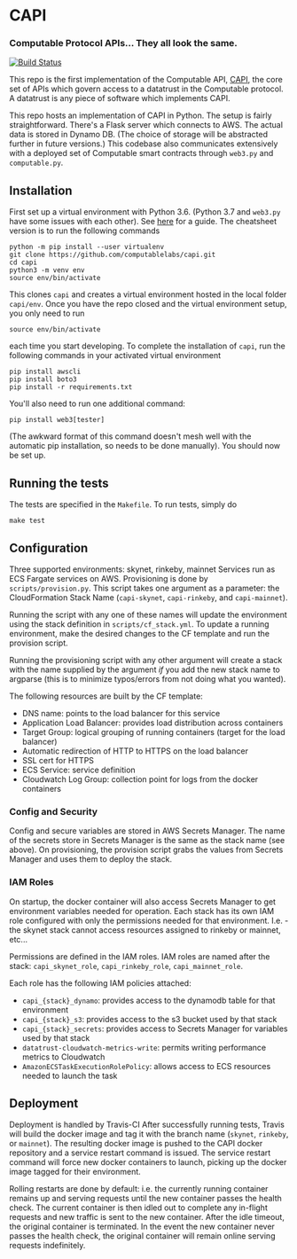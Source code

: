 # CAPI
### Computable Protocol APIs... They all look the same.
[![Build Status](https://travis-ci.org/computablelabs/capi.svg?branch=v3)](https://travis-ci.org/computablelabs/capi)

This repo is the first implementation of the Computable API,
[CAPI](https://computablelabs.github.io/compspec/docs/capi/), the core
set of APIs which govern access to a datatrust in the Computable
protocol. A datatrust is any piece of software which implements CAPI.

This repo hosts an implementation of CAPI in Python. The setup is
fairly straightforward. There's a Flask server which connects to AWS.
The actual data is stored in Dynamo DB. (The choice of storage will be
abstracted further in future versions.) This codebase also
communicates extensively with a deployed set of Computable smart
contracts through `web3.py` and `computable.py`.

## Installation

First set up a virtual environment with Python 3.6. (Python 3.7
and `web3.py` have some issues with each other). See
[here](https://packaging.python.org/guides/installing-using-pip-and-virtual-environments/)
for a guide. The cheatsheet version is to run the following commands

```
python -m pip install --user virtualenv
git clone https://github.com/computablelabs/capi.git
cd capi
python3 -m venv env
source env/bin/activate
```

This clones `capi` and creates a virtual environment hosted in the local folder
`capi/env`. Once you have the repo closed and the virtual environment setup,
you only need to run

```
source env/bin/activate
```

each time you start developing. To complete the installation of `capi`, run the
following commands in your activated virtual environment

```
pip install awscli
pip install boto3
pip install -r requirements.txt
```
You'll also need to run one additional command:
```
pip install web3[tester]
```
(The awkward format of this command doesn't mesh well with the
automatic pip installation, so needs to be done manually). You should
now be set up.

## Running the tests

The tests are specified in the `Makefile`. To run tests, simply do
```
make test
```

## Configuration

Three supported environments: skynet, rinkeby, mainnet
Services run as ECS Fargate services on AWS. Provisioning is done by `scripts/provision.py`.  This script takes one argument as a parameter: the CloudFormation Stack Name (`capi-skynet`, `capi-rinkeby`, and `capi-mainnet`). 

Running the script with any one of these names will update the environment using the stack definition in `scripts/cf_stack.yml`. To update a running environment, make the desired changes to the CF template and run the provision script.

Running the provisioning script with any other argument will create a stack with the name supplied by the argument _if_ you add the new stack name to argparse (this is to minimize typos/errors from not doing what you wanted).

The following resources are built by the CF template:
- DNS name: points to the load balancer for this service
- Application Load Balancer: provides load distribution across containers
- Target Group: logical grouping of running containers (target for the load balancer)
- Automatic redirection of HTTP to HTTPS on the load balancer
- SSL cert for HTTPS
- ECS Service: service definition
- Cloudwatch Log Group: collection point for logs from the docker containers

### Config and Security
Config and secure variables are stored in AWS Secrets Manager. The name of the secrets store in Secrets Manager is the same as the stack name (see above). On provisioning, the provision script grabs the values from Secrets Manager and uses them to deploy the stack. 

### IAM Roles
On startup, the docker container will also access Secrets Manager to get environment variables needed for operation. Each stack has its own IAM role configured with only the permissions needed for that environment. I.e. - the skynet stack cannot access resources assigned to rinkeby or mainnet, etc...

Permissions are defined in the IAM roles. IAM roles are named after the stack: `capi_skynet_role`, `capi_rinkeby_role`, `capi_mainnet_role`.

Each role has the following IAM policies attached:
- `capi_{stack}_dynamo`: provides access to the dynamodb table for that environment
- `capi_{stack}_s3`: provides access to the s3 bucket used by that stack
- `capi_{stack}_secrets`: provides access to Secrets Manager for variables used by that stack
- `datatrust-cloudwatch-metrics-write`: permits writing performance metrics to Cloudwatch
- `AmazonECSTaskExecutionRolePolicy`: allows access to ECS resources needed to launch the task

## Deployment
Deployment is handled by Travis-CI
After successfully running tests, Travis will build the docker image and tag it with the branch name (`skynet`, `rinkeby`, or `mainnet`). The resulting docker image is pushed to the CAPI docker repository and a service restart command is issued. The service restart command will force new docker containers to launch, picking up the docker image tagged for their environment.

Rolling restarts are done by default: i.e. the currently running container remains up and serving requests until the new container passes the health check. The current container is then idled out to complete any in-flight requests and new traffic is sent to the new container. After the idle timeout, the original container is terminated. In the event the new container never passes the health check, the original container will remain online serving requests indefinitely.